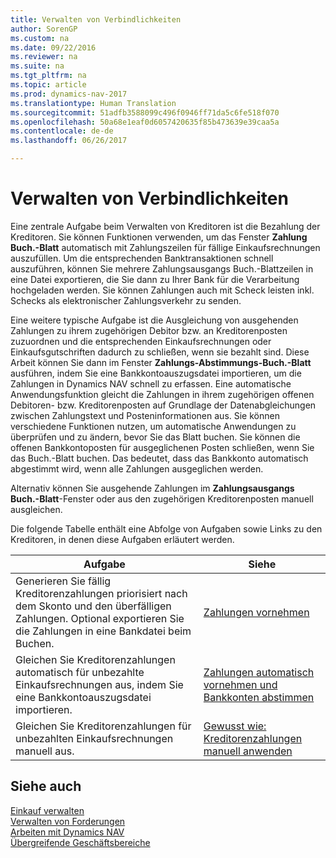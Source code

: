 ```yaml
---
title: Verwalten von Verbindlichkeiten
author: SorenGP
ms.custom: na
ms.date: 09/22/2016
ms.reviewer: na
ms.suite: na
ms.tgt_pltfrm: na
ms.topic: article
ms.prod: dynamics-nav-2017
ms.translationtype: Human Translation
ms.sourcegitcommit: 51adfb3588099c496f0946ff71da5c6fe518f070
ms.openlocfilehash: 50a68e1eaf0d6057420635f85b473639e39caa5a
ms.contentlocale: de-de
ms.lasthandoff: 06/26/2017

---
```


# <a name="manage-payables"></a>Verwalten von Verbindlichkeiten
Eine zentrale Aufgabe beim Verwalten von Kreditoren ist die Bezahlung der Kreditoren. Sie können Funktionen verwenden, um das Fenster **Zahlung Buch.-Blatt** automatisch mit Zahlungszeilen für fällige Einkaufsrechnungen auszufüllen. Um die entsprechenden Banktransaktionen schnell auszuführen, können Sie mehrere Zahlungsausgangs Buch.-Blattzeilen in eine Datei exportieren, die Sie dann zu Ihrer Bank für die Verarbeitung hochgeladen werden. Sie können Zahlungen auch mit Scheck leisten inkl. Schecks als elektronischer Zahlungsverkehr zu senden.

Eine weitere typische Aufgabe ist die Ausgleichung von ausgehenden Zahlungen zu ihrem zugehörigen Debitor bzw. an Kreditorenposten zuzuordnen und die entsprechenden Einkaufsrechnungen oder Einkaufsgutschriften dadurch zu schließen, wenn sie bezahlt sind. Diese Arbeit können Sie dann im Fenster **Zahlungs-Abstimmungs-Buch.-Blatt** ausführen, indem Sie eine Bankkontoauszugsdatei importieren, um die Zahlungen in Dynamics NAV schnell zu erfassen. Eine automatische Anwendungsfunktion gleicht die Zahlungen in ihrem zugehörigen offenen Debitoren- bzw. Kreditorenposten auf Grundlage der Datenabgleichungen zwischen Zahlungstext und Posteninformationen aus. Sie können verschiedene Funktionen nutzen, um automatische Anwendungen zu überprüfen und zu ändern, bevor Sie das Blatt buchen. Sie können die offenen Bankkontoposten für ausgeglichenen Posten schließen, wenn Sie das Buch.-Blatt buchen. Das bedeutet, dass das Bankkonto automatisch abgestimmt wird, wenn alle Zahlungen ausgeglichen werden.

Alternativ können Sie ausgehende Zahlungen im **Zahlungsausgangs Buch.-Blatt**-Fenster oder aus den zugehörigen Kreditorenposten manuell ausgleichen.

Die folgende Tabelle enthält eine Abfolge von Aufgaben sowie Links zu den Kreditoren, in denen diese Aufgaben erläutert werden.

|Aufgabe |Siehe |
|---|----|
|Generieren Sie fällig Kreditorenzahlungen priorisiert nach dem Skonto und den überfälligen Zahlungen. Optional exportieren Sie die Zahlungen in eine Bankdatei beim Buchen.|[Zahlungen vornehmen](payables-make-payments.md)|
|Gleichen Sie Kreditorenzahlungen automatisch für unbezahlte Einkaufsrechnungen aus, indem Sie eine Bankkontoauszugsdatei importieren.|[Zahlungen automatisch vornehmen und Bankkonten abstimmen](receivables-apply-payments-auto-reconcile-bank-accounts.md)|
|Gleichen Sie Kreditorenzahlungen für unbezahlten Einkaufsrechnungen manuell aus.|[Gewusst wie: Kreditorenzahlungen manuell anwenden](payables-how-apply-purchase-transactions-manually.md)|

## <a name="see-also"></a>Siehe auch
[Einkauf verwalten](purchasing-manage-purchasing.md)  
[Verwalten von Forderungen](receivables-manage-receivables.md)  
[Arbeiten mit Dynamics NAV](ui-work-product.md)  
[Übergreifende Geschäftsbereiche](ui-across-business-areas.md)

